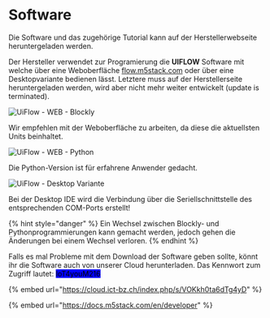 # Software

Die Software und das zugehörige Tutorial kann auf der Herstellerwebseite heruntergeladen werden.&#x20;

Der Hersteller verwendet zur Programierung die **UIFLOW** Software mit welche über eine Weboberfläche [flow.m5stack.com](https://flow.m5stack.com/) oder über eine Desktopvariante bedienen lässt. Letztere muss auf der Herstellerseite heruntergeladen werden, wird aber nicht mehr weiter entwickelt (update is terminated).

![UiFlow - WEB - Blockly](../.gitbook/assets/UiFLOW\_Blockly.png)

Wir empfehlen mit der Weboberfläche zu arbeiten, da diese die aktuellsten Units beinhaltet.

![UiFlow - WEB - Python](../.gitbook/assets/UiFLOW\_Python.png)

Die Python-Version ist für erfahrene Anwender gedacht.

![UiFlow - Desktop Variante](../.gitbook/assets/UiFLOW\_Desktop.png)

Bei der Desktop IDE wird die Verbindung über die Seriellschnittstelle des entsprechenden COM-Ports erstellt!

{% hint style="danger" %}
Ein Wechsel zwischen Blockly- und Pythonprogrammierungen kann gemacht werden, jedoch gehen die Änderungen bei einem Wechsel verloren.
{% endhint %}

Falls es mal Probleme mit dem Download der Software geben sollte, könnt ihr die Software auch von unserer Cloud herunterladen. Das Kennwort zum Zugriff lautet: <mark style="background-color:blue;">IoT4youM216</mark>

{% embed url="https://cloud.ict-bz.ch/index.php/s/VOKkh0ta6dTg4yD" %}

{% embed url="https://docs.m5stack.com/en/developer" %}
